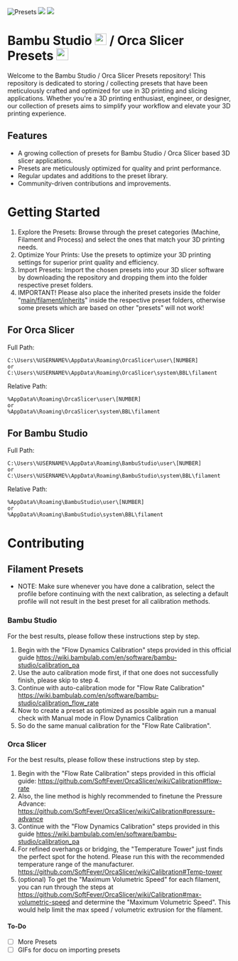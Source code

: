 ![Presets](https://img.shields.io/github/directory-file-count/DRIgnazGortngschirl/bambulab-studio-orca-slicer-presets/filament?type=file&extension=json&label=Filament%20presets%20in%20collection)
![](https://img.shields.io/github/last-commit/DRIgnazGortngschirl/bambulab-studio-orca-slicer-presets?label=Last%20preset%20added)
![](https://img.shields.io/github/contributors/DRIgnazGortngschirl/bambulab-studio-orca-slicer-presets?label=Preset%20contributors)

# Bambu Studio <img src="https://wiki.bambulab.com/admin/home/logo-large.png" width="26"> / Orca Slicer Presets <img src="https://github.com/SoftFever/OrcaSlicer/blob/main/resources/images/OrcaSlicer_192px_transparent.png" width="27">

Welcome to the Bambu Studio / Orca Slicer Presets repository! This repository is dedicated to storing / collecting presets that have been meticulously crafted and optimized for use in 3D printing and slicing applications. Whether you're a 3D printing enthusiast, engineer, or designer, our collection of presets aims to simplify your workflow and elevate your 3D printing experience.

## Features

 * A growing collection of presets for Bambu Studio / Orca Slicer based 3D slicer applications.
 * Presets are meticulously optimized for quality and print performance.
 * Regular updates and additions to the preset library.
 * Community-driven contributions and improvements.

# Getting Started
 1.  Explore the Presets: Browse through the preset categories (Machine, Filament and Process) and select the ones that match your 3D printing needs.
 2. Optimize Your Prints: Use the presets to optimize your 3D printing settings for superior print quality and efficiency.
 3. Import Presets: Import the chosen presets into your 3D slicer software by downloading the repository and dropping them into the folder respective preset folders.
 4. IMPORTANT! Please also place the inherited presets inside the folder "[main/filament\/inherits](https://github.com/DRIgnazGortngschirl/bambulab-studio-orca-slicer-presets/tree/main/filament/inherits)" inside the respective preset folders, otherwise some presets which are based on other "presets" will not work!


## For Orca Slicer
Full Path: 
```
C:\Users\%USERNAME%\AppData\Roaming\OrcaSlicer\user\[NUMBER]
or
C:\Users\%USERNAME%\AppData\Roaming\OrcaSlicer\system\BBL\filament
```  
Relative Path: 
```
%AppData%\Roaming\OrcaSlicer\user\[NUMBER]
or
%AppData%\Roaming\OrcaSlicer\system\BBL\filament
```


## For Bambu Studio
Full Path: 
```
C:\Users\%USERNAME%\AppData\Roaming\BambuStudio\user\[NUMBER]
or
C:\Users\%USERNAME%\AppData\Roaming\BambuStudio\system\BBL\filament
```
Relative Path: 
```
%AppData%\Roaming\BambuStudio\user\[NUMBER]
or
%AppData%\Roaming\BambuStudio\system\BBL\filament
```

# Contributing

## Filament Presets

 * NOTE: Make sure whenever you have done a calibration, select the profile before continuing with the next calibration, as selecting a default profile will not result in the best preset for all calibration methods.

### Bambu Studio <img src="https://wiki.bambulab.com/admin/home/logo-large.png" width="17">
For the best results, please follow these instructions step by step.

 1. Begin with the "Flow Dynamics Calibration" steps provided in this official guide https://wiki.bambulab.com/en/software/bambu-studio/calibration_pa
 2. Use the auto calibration mode first, if that one does not successfully finish, please skip to step 4.
 3. Continue with auto-calibration mode for "Flow Rate Calibration" https://wiki.bambulab.com/en/software/bambu-studio/calibration_flow_rate
 4. Now to create a preset as optimized as possible again run a manual check with Manual mode in Flow Dynamics Calibration
 5. So do the same manual calibration for the "Flow Rate Calibration".


### Orca Slicer <img src="https://github.com/SoftFever/OrcaSlicer/blob/main/resources/images/OrcaSlicer_192px_transparent.png" width="15">
For the best results, please follow these instructions step by step.

1. Begin with the "Flow Rate Calibration" steps provided in this official guide: https://github.com/SoftFever/OrcaSlicer/wiki/Calibration#flow-rate
2. Also, the line method is highly recommended to finetune the Pressure Advance: https://github.com/SoftFever/OrcaSlicer/wiki/Calibration#pressure-advance 
3. Continue with the "Flow Dynamics Calibration" steps provided in this guide https://wiki.bambulab.com/en/software/bambu-studio/calibration_pa
4. For refined overhangs or bridging, the "Temperature Tower" just finds the perfect spot for the hotend. Please run this with the recommended temperature range of the manufacturer.  https://github.com/SoftFever/OrcaSlicer/wiki/Calibration#Temp-tower
5. (optional) To get the "Maximum Volumetric Speed" for each filament, you can run through the steps at https://github.com/SoftFever/OrcaSlicer/wiki/Calibration#max-volumetric-speed and determine the "Maximum Volumetric Speed". This would help limit the max speed / volumetric extrusion for the filament.

#### To-Do
- [ ] More Presets
- [ ] GIFs for docu on importing presets